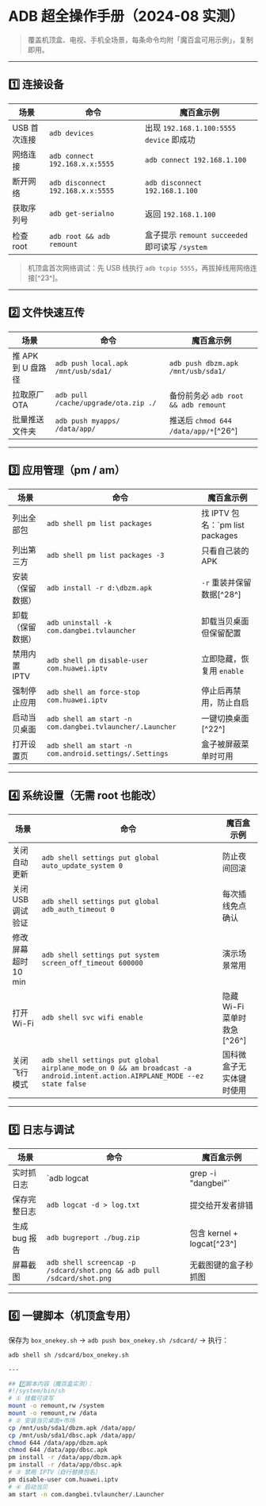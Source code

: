 # ADB 超全操作手册（2024-08 实测）
> 覆盖机顶盒、电视、手机全场景，每条命令均附「魔百盒可用示例」，复制即用。

---

## 1️⃣ 连接设备
| 场景 | 命令 | 魔百盒示例 |
|---|---|---|
| USB 首次连接 | `adb devices` | 出现 `192.168.1.100:5555 device` 即成功 |
| 网络连接 | `adb connect 192.168.x.x:5555` | `adb connect 192.168.1.100` |
| 断开网络 | `adb disconnect 192.168.x.x:5555` | `adb disconnect 192.168.1.100` |
| 获取序列号 | `adb get-serialno` | 返回 `192.168.1.100` |
| 检查 root | `adb root && adb remount` | 盒子提示 `remount succeeded` 即可读写 `/system` |

> 机顶盒首次网络调试：先 USB 线执行 `adb tcpip 5555`，再拔掉线用网络连接[^23^]。

---

## 2️⃣ 文件快速互传
| 场景 | 命令 | 魔百盒示例 |
|---|---|---|
| 推 APK 到 U 盘路径 | `adb push local.apk /mnt/usb/sda1/` | `adb push dbzm.apk /mnt/usb/sda1/` |
| 拉取原厂 OTA | `adb pull /cache/upgrade/ota.zip ./` | 备份前务必 `adb root && adb remount` |
| 批量推送文件夹 | `adb push myapps/ /data/app/` | 推送后 `chmod 644 /data/app/*`[^26^] |

---

## 3️⃣ 应用管理（pm / am）
| 场景 | 命令 | 魔百盒示例 |
|---|---|---|
| 列出全部包 | `adb shell pm list packages` | 找 IPTV 包名：`pm list packages | grep iptv` |
| 列出第三方 | `adb shell pm list packages -3` | 只看自己装的 APK |
| 安装（保留数据） | `adb install -r d:\dbzm.apk` | `-r` 重装并保留数据[^28^] |
| 卸载（保留数据） | `adb uninstall -k com.dangbei.tvlauncher` | 卸载当贝桌面但保留配置 |
| 禁用内置 IPTV | `adb shell pm disable-user com.huawei.iptv` | 立即隐藏，恢复用 `enable` |
| 强制停止应用 | `adb shell am force-stop com.huawei.iptv` | 停止后再禁用，防止自启 |
| 启动当贝桌面 | `adb shell am start -n com.dangbei.tvlauncher/.Launcher` | 一键切换桌面[^22^] |
| 打开设置页 | `adb shell am start -n com.android.settings/.Settings` | 盒子被屏蔽菜单时可用 |

---

## 4️⃣ 系统设置（无需 root 也能改）
| 场景 | 命令 | 魔百盒示例 |
|---|---|---|
| 关闭自动更新 | `adb shell settings put global auto_update_system 0` | 防止夜间回滚 |
| 关闭 USB 调试验证 | `adb shell settings put global adb_auth_timeout 0` | 每次插线免点确认 |
| 修改屏幕超时 10 min | `adb shell settings put system screen_off_timeout 600000` | 演示场景常用 |
| 打开 Wi-Fi | `adb shell svc wifi enable` | 隐藏 Wi-Fi 菜单时救急[^26^] |
| 关闭飞行模式 | `adb shell settings put global airplane_mode_on 0 && am broadcast -a android.intent.action.AIRPLANE_MODE --ez state false` | 国科微盒子无实体键时使用 |

---

## 5️⃣ 日志与调试
| 场景 | 命令 | 魔百盒示例 |
|---|---|---|
| 实时抓日志 | `adb logcat | grep -i "dangbei"` | 看当贝桌面崩溃信息 |
| 保存完整日志 | `adb logcat -d > log.txt` | 提交给开发者排错 |
| 生成 bug 报告 | `adb bugreport ./bug.zip` | 包含 kernel + logcat[^23^] |
| 屏幕截图 | `adb shell screencap -p /sdcard/shot.png && adb pull /sdcard/shot.png` | 无截图键的盒子秒抓图 |

---

## 6️⃣ 一键脚本（机顶盒专用）
保存为 `box_onekey.sh` → `adb push box_onekey.sh /sdcard/` → 执行：

```bash
adb shell sh /sdcard/box_onekey.sh

---

## 7️⃣脚本内容（魔百盒实测）：
#!/system/bin/sh
# ① 挂载可读写
mount -o remount,rw /system
mount -o remount,rw /data
# ② 安装当贝桌面+市场
cp /mnt/usb/sda1/dbzm.apk /data/app/
cp /mnt/usb/sda1/dbsc.apk /data/app/
chmod 644 /data/app/dbzm.apk
chmod 644 /data/app/dbsc.apk
pm install -r /data/app/dbzm.apk
pm install -r /data/app/dbsc.apk
# ③ 禁用 IPTV（自行替换包名）
pm disable-user com.huawei.iptv
# ④ 启动当贝
am start -n com.dangbei.tvlauncher/.Launcher
